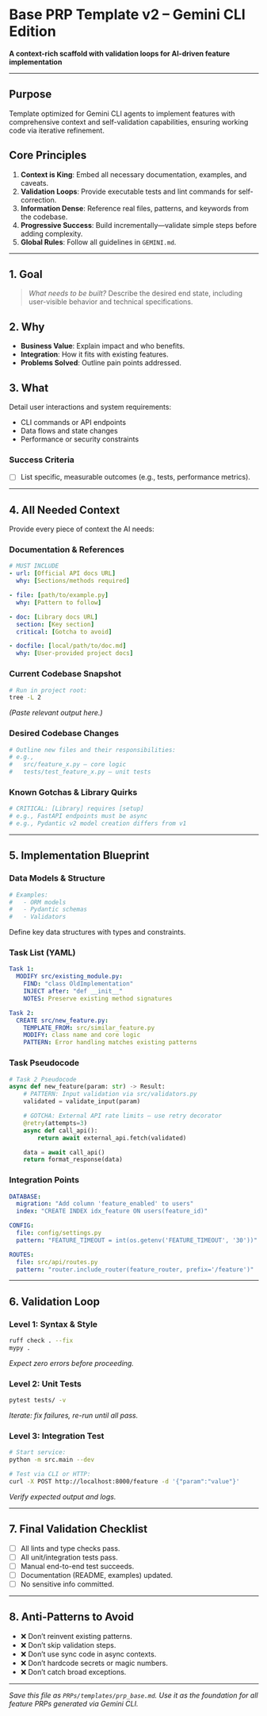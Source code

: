 # Base PRP Template v2 – Gemini CLI Edition

**A context-rich scaffold with validation loops for AI-driven feature implementation**

---

## Purpose

Template optimized for Gemini CLI agents to implement features with comprehensive context and self-validation capabilities, ensuring working code via iterative refinement.

## Core Principles

1. **Context is King**: Embed all necessary documentation, examples, and caveats.
2. **Validation Loops**: Provide executable tests and lint commands for self-correction.
3. **Information Dense**: Reference real files, patterns, and keywords from the codebase.
4. **Progressive Success**: Build incrementally—validate simple steps before adding complexity.
5. **Global Rules**: Follow all guidelines in `GEMINI.md`.

---

## 1. Goal

> _What needs to be built?_
> Describe the desired end state, including user-visible behavior and technical specifications.

## 2. Why

- **Business Value**: Explain impact and who benefits.
- **Integration**: How it fits with existing features.
- **Problems Solved**: Outline pain points addressed.

## 3. What

Detail user interactions and system requirements:

- CLI commands or API endpoints
- Data flows and state changes
- Performance or security constraints

### Success Criteria

- [ ] List specific, measurable outcomes (e.g., tests, performance metrics).

---

## 4. All Needed Context

Provide every piece of context the AI needs:

### Documentation & References

```yaml
# MUST INCLUDE
- url: [Official API docs URL]
  why: [Sections/methods required]

- file: [path/to/example.py]
  why: [Pattern to follow]

- doc: [Library docs URL]
  section: [Key section]
  critical: [Gotcha to avoid]

- docfile: [local/path/to/doc.md]
  why: [User-provided project docs]
```

### Current Codebase Snapshot

```bash
# Run in project root:
tree -L 2
```

_(Paste relevant output here.)_

### Desired Codebase Changes

```bash
# Outline new files and their responsibilities:
# e.g.,
#   src/feature_x.py – core logic
#   tests/test_feature_x.py – unit tests
```

### Known Gotchas & Library Quirks

```python
# CRITICAL: [Library] requires [setup]
# e.g., FastAPI endpoints must be async
# e.g., Pydantic v2 model creation differs from v1
```

---

## 5. Implementation Blueprint

### Data Models & Structure

```python
# Examples:
#   - ORM models
#   - Pydantic schemas
#   - Validators
```

Define key data structures with types and constraints.

### Task List (YAML)

```yaml
Task 1:
  MODIFY src/existing_module.py:
    FIND: "class OldImplementation"
    INJECT after: "def __init__"
    NOTES: Preserve existing method signatures

Task 2:
  CREATE src/new_feature.py:
    TEMPLATE_FROM: src/similar_feature.py
    MODIFY: class name and core logic
    PATTERN: Error handling matches existing patterns
```

### Task Pseudocode

```python
# Task 2 Pseudocode
async def new_feature(param: str) -> Result:
    # PATTERN: Input validation via src/validators.py
    validated = validate_input(param)

    # GOTCHA: External API rate limits – use retry decorator
    @retry(attempts=3)
    async def call_api():
        return await external_api.fetch(validated)

    data = await call_api()
    return format_response(data)
```

### Integration Points

```yaml
DATABASE:
  migration: "Add column 'feature_enabled' to users"
  index: "CREATE INDEX idx_feature ON users(feature_id)"

CONFIG:
  file: config/settings.py
  pattern: "FEATURE_TIMEOUT = int(os.getenv('FEATURE_TIMEOUT', '30'))"

ROUTES:
  file: src/api/routes.py
  pattern: "router.include_router(feature_router, prefix='/feature')"
```

---

## 6. Validation Loop

### Level 1: Syntax & Style

```bash
ruff check . --fix
mypy .
```

_Expect zero errors before proceeding._

### Level 2: Unit Tests

```bash
pytest tests/ -v
```

_Iterate: fix failures, re-run until all pass._

### Level 3: Integration Test

```bash
# Start service:
python -m src.main --dev

# Test via CLI or HTTP:
curl -X POST http://localhost:8000/feature -d '{"param":"value"}'
```

_Verify expected output and logs._

---

## 7. Final Validation Checklist

- [ ] All lints and type checks pass.
- [ ] All unit/integration tests pass.
- [ ] Manual end-to-end test succeeds.
- [ ] Documentation (README, examples) updated.
- [ ] No sensitive info committed.

---

## 8. Anti-Patterns to Avoid

- ❌ Don’t reinvent existing patterns.
- ❌ Don’t skip validation steps.
- ❌ Don’t use sync code in async contexts.
- ❌ Don’t hardcode secrets or magic numbers.
- ❌ Don’t catch broad exceptions.

---

_Save this file as `PRPs/templates/prp_base.md`. Use it as the foundation for all feature PRPs generated via Gemini CLI._
